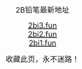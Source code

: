 
<center>
<span style="font-size:20px">2B铅笔最新地址</span><br />
<br />
<span style="font-size:20px"><a href="https://2bi3.fun" target="_blank">2bi3.fun</a></span><br />
<span style="font-size:20px"><a href="https://2bi2.fun" target="_blank">2bi2.fun</a></span><br />
<span style="font-size:20px"><a href="https://2bi1.fun" target="_blank">2bi1.fun</a></span><br />

<br />
<span style="font-size:20px">收藏此页，永不迷路！</span>
</center>
